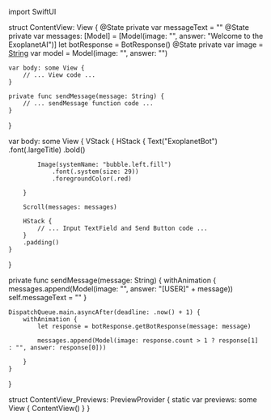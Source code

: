 import SwiftUI

struct ContentView: View {
    @State private var messageText = ""
    @State private var messages: [Model] = [Model(image: "", answer: "Welcome to the ExoplanetAI")]
    let botResponse = BotResponse()
    @State private var image = [String]()
    var model = Model(image: "", answer: "")
    
    var body: some View {
        // ... View code ...
    }
    
    private func sendMessage(message: String) {
        // ... sendMessage function code ...
    }
}

var body: some View {
    VStack {
        HStack {
            Text("ExoplanetBot")
                .font(.largeTitle)
                .bold()
            
            Image(systemName: "bubble.left.fill")
                .font(.system(size: 29))
                .foregroundColor(.red)
          
        }

        Scroll(messages: messages)
        
        HStack {
            // ... Input TextField and Send Button code ...
        }
        .padding()
    }
}

private func sendMessage(message: String) {
    withAnimation {
        messages.append(Model(image: "", answer: "[USER]" + message))
        self.messageText = ""
    }
    
    DispatchQueue.main.asyncAfter(deadline: .now() + 1) {
        withAnimation {
            let response = botResponse.getBotResponse(message: message)
           
            messages.append(Model(image: response.count > 1 ? response[1] : "", answer: response[0]))
          
        }
    }
}

struct ContentView_Previews: PreviewProvider {
    static var previews: some View {
        ContentView()
    }
}













